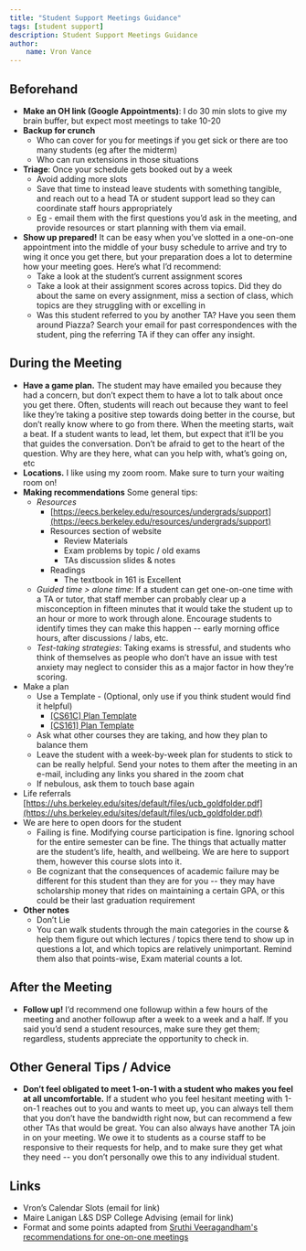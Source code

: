 ```yaml
---
title: "Student Support Meetings Guidance"
tags: [student support]
description: Student Support Meetings Guidance
author:
    name: Vron Vance
---
```


## Beforehand

* **Make an OH link (Google Appointments)**: I do 30 min slots to give my brain buffer, but expect most meetings to take 10-20
* **Backup for crunch**
  * Who can cover for you for meetings if you get sick or there are too many students (eg after the midterm)
  * Who can run extensions in those situations
* **Triage**: Once your schedule gets booked out by a week
  * Avoid adding more slots
  * Save that time to instead leave students with something tangible, and reach out to a head TA or student support lead so they can coordinate staff hours appropriately
  * Eg - email them with the first questions you’d ask in the meeting, and provide resources or start planning with them via email.
* **Show up prepared!** It can be easy when you’ve slotted in a one-on-one appointment into the middle of your busy schedule to arrive and try to wing it once you get there, but your preparation does a lot to determine how your meeting goes. Here’s what I’d recommend:
  * Take a look at the student’s current assignment scores
  * Take a look at their assignment scores across topics. Did they do about the same on every assignment, miss a section of class, which topics are they struggling with or excelling in
  * Was this student referred to you by another TA? Have you seen them around Piazza? Search your email for past correspondences with the student, ping the referring TA if they can offer any insight.

## During the Meeting
* **Have a game plan.** The student may have emailed you because they had a concern, but don’t expect them to have a lot to talk about once you get there. Often, students will reach out because they want to feel like they’re taking a positive step towards doing better in the course, but don’t really know where to go from there. When the meeting starts, wait a beat. If a student wants to lead, let them, but expect that it’ll be you that guides the conversation. Don’t be afraid to get to the heart of the question. Why are they here, what can you help with, what’s going on, etc
* **Locations.** I like using my zoom room. Make sure to turn your waiting room on!
* **Making recommendations** Some general tips:
  * *Resources*
    * [https://eecs.berkeley.edu/resources/undergrads/support](https://eecs.berkeley.edu/resources/undergrads/support)
    * Resources section of website
      * Review Materials 
      * Exam problems by topic / old exams 
      * TAs discussion slides & notes 
    * Readings 
      * The textbook in 161 is Excellent
  * *Guided time > alone time*: If a student can get one-on-one time with a TA or tutor, that staff member can probably clear up a misconception in fifteen minutes that it would take the student up to an hour or more to work through alone. Encourage students to identify times they can make this happen -- early morning office hours, after discussions / labs, etc. 
  * *Test-taking strategies*: Taking exams is stressful, and students who think of themselves as people who don’t have an issue with test anxiety may neglect to consider this as a major factor in how they’re scoring.
* Make a plan
  * Use a Template - (Optional, only use if you think student would find it helpful)
    * [[CS61C] Plan Template](https://docs.google.com/spreadsheets/d/1p77TrDSw_OO3jDjTBgTjYkeDhIrTgVxKy9ci-QlJN9U/edit#gid=0)
    * [[CS161] Plan Template](https://docs.google.com/spreadsheets/d/1d_kxmb3BUYGuToFcSPy4wt5ky3RAAjrH9EDD1YCYcow/edit#gid=0)
  * Ask what other courses they are taking, and how they plan to balance them
  * Leave the student with a week-by-week plan for students to stick to can be really helpful. Send your notes to them after the meeting in an e-mail, including any links you shared in the zoom chat
  * If nebulous, ask them to touch base again
* Life referrals [https://uhs.berkeley.edu/sites/default/files/ucb_goldfolder.pdf](https://uhs.berkeley.edu/sites/default/files/ucb_goldfolder.pdf)
* We are here to open doors for the student
  * Failing is fine. Modifying course participation is fine. Ignoring school for the entire semester can be fine. The things that actually matter are the student’s life, health, and wellbeing. We are here to support them, however this course slots into it.
  * Be cognizant that the consequences of academic failure may be different for this student than they are for you -- they may have scholarship money that rides on maintaining a certain GPA, or this could be their last graduation requirement
* **Other notes**
  * Don’t Lie
  * You can walk students through the main categories in the course & help them figure out which lectures / topics there tend to show up in questions a lot, and which topics are relatively unimportant. Remind them also that points-wise, Exam material counts a lot.

## After the Meeting

* **Follow up!** I’d recommend one followup within a few hours of the meeting and another followup after a week to a week and a half. If you said you’d send a student resources, make sure they get them; regardless, students appreciate the opportunity to check in.

## Other General Tips / Advice

* **Don’t feel obligated to meet 1-on-1 with a student who makes you feel at all uncomfortable.** If a student who you feel hesitant meeting with 1-on-1 reaches out to you and wants to meet up, you can always tell them that you don’t have the bandwidth right now, but can recommend a few other TAs that would be great. You can also always have another TA join in on your meeting. We owe it to students as a course staff to be responsive to their requests for help, and to make sure they get what they need -- you don’t personally owe this to any individual student. 

## Links
* Vron’s Calendar Slots (email for link)
* Maire Lanigan L&S DSP College Advising (email for link)
* Format and some points adapted from [Sruthi Veeragandham's recommendations for one-on-one meetings](https://docs.google.com/document/d/1tJa-e48socf9LDCtQn0fzGqnTOn69qRhs7HUZG3IQsk/)